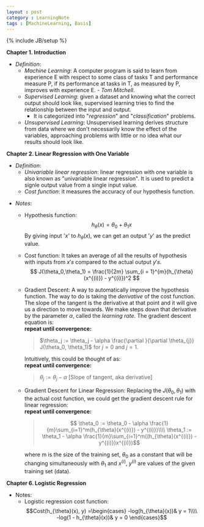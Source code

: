 ```yaml
---
layout : post
category : LearningNote
tags : [MachineLearning, Basis]
---
```

{% include JB/setup %}

**Chapter 1. Introduction**

- *Definition*:
    + *Machine Learning*: A computer program is said to learn from experience E with respect to some class of tasks T and performance measure P, if its performance at tasks in T, as measured by P, improves with experience E. - *Tom Mitchell*.
    + *Supervised Learning*: given a dataset and knowing what the correct output should look like, supervised learning tries to find the relationship between the input and output.
        * It is categorized into "*regression*" and "*classification*" problems.
    + *Unsupervised Learning*: Unsupervised learning derives structure from data where we don't necessarily know the effect of the variables, approaching problems with little or no idea what our results should look like.
    
**Chapter 2. Linear Regression with One Variable**

- *Definition*:
    + *Univariable linear regression*: linear regression with one variable is also known as "univariable linear regression". It is used to predict a signle output value from a single input value.
    + *Cost function*: it measures the accuracy of our hypothesis function. 

<!--more-->

- *Notes*:
    + Hypothesis function:
        $$ h_{\theta}(x) = \theta_0 + \theta_1 x$$
        By giving input '$x$' to $h_{\theta}(x)$, we can get an output '$y$' as the predict value.

    + Cost function: It takes an average of all the results of hypothesis with inputs from $x's$ compared to the actual output $y's$. 
        $$ J(\theta_0,\theta_1) = \frac{1}{2m} \sum_{i = 1}^{m}(h_{\theta}(x^{(i)}) - y^{(i)})^2 $$
    + Gradient Descent: A way to automatically improve the hypothesis function. The way to do is taking the *derivative* of the cost function. The slope of the tangent is the derivative at that point and it will give us a direction to move towards. We make steps down that derivative by the parameter $\alpha$, called the *learning rate*. The gradient descent equation is:</br>
        **repeat until convergence:**
        > $\theta_j := \theta_j - \alpha \frac{\partial }{\partial \theta_{j}} J(\theta_0, \theta_1)$  for  $j = 0$ and $j = 1$.
        
        <!-- -->

        Intuitively, this could be thought of as:</br>
        **repeat until convergence:**
        > $\theta_j := \theta_j - \alpha$  [Slope of tangent, aka derivative]
        
        <!-- -->

    + Gradient Descent for Linear Regression: Replacing the $J(\theta_0, \theta_1)$ with the actual cost function, we could get the gradient descent rule for linear regression:</br>
        **repeat until convergence:**
        > $$ \theta_0 := \theta_0 - \alpha \frac{1}{m}\sum_{i=1}^m(h_{\theta}(x^{(i)}) - y^{(i)})\\\\
        \theta_1 := \theta_1 - \alpha \frac{1}{m}\sum_{i=1}^m((h_{\theta}(x^{(i)}) - y^{(i)})x^{(i)})$$
        
        <!-- -->

        where m is the size of the training set, $\theta_0$ as a constant that will be changing simultaneously with $\theta_1$ and 
        $x^{(i)}$, $y^{(i)}$ are values of the given training set (data).

**Chapter 6. Logistic Regression**

- Notes:
    + Logistic regression cost function:
    $$Cost(h_{\theta}(x), y) =\begin{cases} -log(h_{\theta}(x))& y = 1\\\\
    -log(1 - h_{\theta}(x))& y = 0 
    \end{cases}$$
